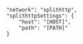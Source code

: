         "network": "splithttp",
        "splithttpSettings": {
            "host": "[HOST]",
            "path": "[PATH]"
        }
